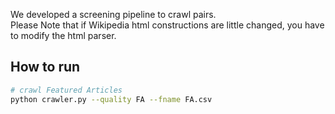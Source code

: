 We developed a screening pipeline to crawl pairs.<br>
Please Note that if Wikipedia html constructions are little changed, you have to modify the html parser.
## How to run
```bash
# crawl Featured Articles
python crawler.py --quality FA --fname FA.csv 
```


<!-- 1) all_pages_for_a_partial_list pkl
	python crawler/crawler.py --fname AA0.csv --all_pages_pkl 0 --load_csv /mnt/nas2/seungil/crawling/result/AA0.csv
	python crawler/crawler.py --fname AA1.csv --all_pages_pkl 1 --load_csv /mnt/nas2/seungil/crawling/result/AA1.csv
	
2) partial_page pkl 활용할 경우 
	python crawler/crawler.py --fname AA0.csv --aa_pkl 0
	python crawler/crawler.py --fname AA1.csv --aa_pkl 1
	python crawler/crawler.py --fname AA2.csv --aa_pkl 2
	python crawler/crawler.py --fname AA3.csv --aa_pkl 3
	python crawler/crawler.py --fname AA4.csv --aa_pkl 4
	python crawler/crawler.py --fname AA5.csv --aa_pkl 5
	python crawler/crawler.py --fname AA6.csv --aa_pkl 6
	python crawler/crawler.py --fname AA7.csv --aa_pkl 7
	python crawler/crawler.py --fname AA8.csv --aa_pkl 8
	python crawler/crawler.py --fname AA9.csv --aa_pkl 9 -->